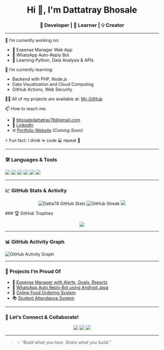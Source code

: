 <h1 align="center">Hi 👋, I'm Dattatray Bhosale</h1>
<h3 align="center">🚀 Developer | 🧠 Learner | 💡 Creator</h3>

---

🔭 I’m currently working on:  
- 🧾 Expense Manager Web App  
- 💬 WhatsApp Auto-Reply Bot  
- 🧪 Learning Python, Data Analysis & APIs  

🌱 I’m currently learning:  
- Backend with PHP, Node.js  
- Data Visualization and Cloud Computing  
- GitHub Actions, Web Security  

👨‍💻 All of my projects are available at: [My GitHub](https://github.com/Datta78)

📫 How to reach me:  
- 📧 bhosaledattatray78@gmail.com  
- 💼 [LinkedIn](https://www.linkedin.com/in/dattatray-bhosale)  
- 🌐 [Portfolio Website](#) *(Coming Soon)*

⚡ Fun fact: I drink ☕ code 💻 repeat 🔁

---

### 🛠️ Languages & Tools

<p align="left">
  <img src="https://img.shields.io/badge/PHP-777BB4?style=for-the-badge&logo=php&logoColor=white" />
  <img src="https://img.shields.io/badge/MySQL-00758F?style=for-the-badge&logo=mysql&logoColor=white" />
  <img src="https://img.shields.io/badge/JavaScript-F7DF1E?style=for-the-badge&logo=javascript&logoColor=black" />
  <img src="https://img.shields.io/badge/HTML5-E34F26?style=for-the-badge&logo=html5&logoColor=white" />
  <img src="https://img.shields.io/badge/CSS3-1572B6?style=for-the-badge&logo=css3&logoColor=white" />
  <img src="https://img.shields.io/badge/Python-3776AB?style=for-the-badge&logo=python&logoColor=white" />
</p>

---

### 📈 GitHub Stats & Activity

<p align="center">
  <img src="https://github-readme-stats.vercel.app/api?username=Datta78&show_icons=true&theme=radical" alt="Datta78 GitHub Stats" />
  <img src="https://github-readme-streak-stats.herokuapp.com?user=Datta78&theme=radical&hide_border=true" alt="GitHub Streak" />
  <img src="https://github-readme-stats.vercel.app/api/top-langs/?username=Datta78&layout=compact&theme=radical" />
</p>
### 🏆 GitHub Trophies

<p align="center">
  <img src="https://github-profile-trophy.vercel.app/?username=Datta78&theme=radical&no-bg=true&margin-w=15" />
</p>

---

### 📊 GitHub Activity Graph

![GitHub Activity Graph](https://github-readme-activity-graph.vercel.app/graph?username=Datta78&theme=radical)



---

### 🧠 Projects I’m Proud Of

- 💸 [Expense Manager with Alerts, Goals, Reports](https://github.com/Datta78/ExpenseManager)
- 🤖 [WhatsApp Auto Reply Bot using Android Java](https://github.com/Datta78/WhatsAppBot)
- 🛒 [Online Food Ordering System](https://github.com/Datta78/Food-Order-System)
- 📚 [Student Attendance System](https://github.com/Datta78/AttendanceSystem)

---

### 📌 Let’s Connect & Collaborate!

<p align="center">
  <a href="mailto:bhosaledattatray78@gmail.com"><img src="https://img.shields.io/badge/Email-D14836?style=for-the-badge&logo=gmail&logoColor=white"/></a>
  <a href="https://www.linkedin.com/in/dattatray-bhosale/"><img src="https://img.shields.io/badge/LinkedIn-0077B5?style=for-the-badge&logo=linkedin&logoColor=white"/></a>
  <a href="https://github.com/Datta78"><img src="https://img.shields.io/github/followers/Datta78?label=Follow&style=for-the-badge"/></a>
</p>

---

> 💡 *“Build what you love. Share what you build.”*  
